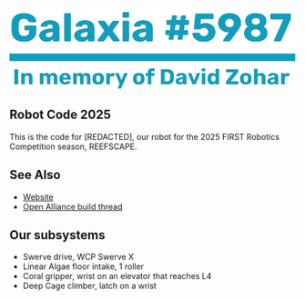 <div align="center">
    <img src="files/markdown/logo.png" alt="Logo" />
</div>

## Robot Code 2025
This is the code for [REDACTED], our robot for the 2025 FIRST Robotics Competition season, REEFSCAPE.

## See Also
 - [Website](https://galaxia5987.com)
 - [Open Alliance build thread](https://www.chiefdelphi.com/t/frc-5987-galaxia-2025-build-thread-open-alliance)

## Our subsystems
 - Swerve drive, WCP Swerve X
 - Linear Algae floor intake, 1 roller
 - Coral gripper, wrist on an elevator that reaches L4
 - Deep Cage climber, latch on a wrist
